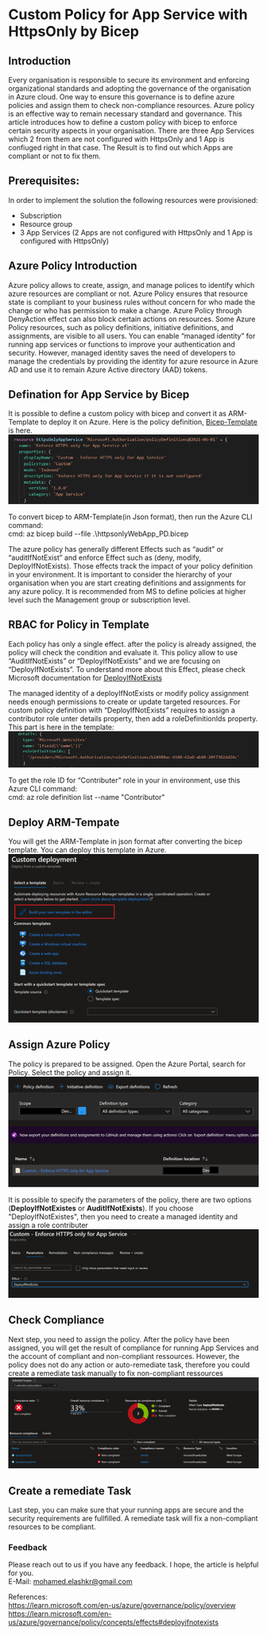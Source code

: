 # Custom Policy for App Service with HttpsOnly by Bicep

## Introduction

Every organisation is responsible to secure its environment and enforcing organizational standards and adopting the governance of the organisation in Azure cloud. One way to ensure this governance is to define azure policies and assign them to check non-compliance resources. Azure policy is an effective way to remain necessary standard and governance. 
This article introduces how to define a custom policy with bicep to enforce certain security aspects in your organisation. There are three App Services which 2 from them are not configured with HttpsOnly and 1 App is confiuged right in that case. The Result is to find out which Apps are compliant or not to fix them.

## Prerequisites:  
In order to implement the solution the following resources were provisioned:  
 - Subscription 
 - Resource group
 - 3 App Services (2 Apps are not configured with HttpsOnly and 1 App is configured with HttpsOnly)

## Azure Policy Introduction
Azure policy allows to create, assign, and manage polices to identify which azure resources are compliant or not. Azure Policy ensures that resource state is compliant to your business rules without concern for who made the change or who has permission to make a change. Azure Policy through DenyAction effect can also block certain actions on resources. Some Azure Policy resources, such as policy definitions, initiative definitions, and assignments, are visible to all users.
You can enable “managed identity” for running app services or functions to improve your authentication and security. However, managed identity saves the need of developers to manage the credentials by providing the identity for azure resource in Azure AD and use it to remain Azure Active directory (AAD) tokens.

## Defination for App Service by Bicep
It is possible to define a custom policy with bicep and convert it as ARM-Template to deploy it on Azure.
Here is the policy definition, [Bicep-Template](https://github.com/melashkr/technical-articles/blob/main/bicep/custom-policy-appService-httpsOnly/code/httpsonlyWebApp_PD.bicep?row=true) is here.
![alt text](https://github.com/melashkr/technical-articles/blob/main/bicep/custom-policy-appService-httpsOnly/images/policy-defintion.PNG?row=true "Azure Policy Defintion")

To convert bicep to ARM-Template(in Json format), then run the Azure CLI command:  
cmd: az bicep build --file .\httpsonlyWebApp_PD.bicep  



The azure policy has generally different Effects such as “audit” or “auditIfNotExist” and enforce Effect such as (deny, modify, DeployIfNotExists). Those effects track the impact of your policy definition in your environment. 
It is important to consider the hierarchy of your organisation when you are start creating definitions and assignments for any azure policy. It is recommended from MS to define policies at higher level such the Management group or subscription level.

## RBAC for Policy in Template
Each policy has only a single effect. after the policy is already assigned, the policy will check the condition and evaluate it. This policy allow to use “AuditIfNotExists” or “DeployIfNotExists” and we are focusing on “DeployIfNotExists”. To understand more about this Effect, please check Microsoft documentation for [DeployIfNotExists](https://learn.microsoft.com/en-us/azure/governance/policy/concepts/effects#deployifnotexists)

The managed identity of a deployIfNotExists or modify policy assignment needs enough permissions to create or update targeted resources.
For custom policy definition with “DeployIfNotExists” requires to assign a contributor role unter details property, then add a roleDefinitionIds property.
This part is here in the template:
![alt text](https://github.com/melashkr/technical-articles/blob/main/bicep/custom-policy-appService-httpsOnly/images/role-defintion.PNG?row=true "Role Defintion")

To get the role ID for “Contributer” role in your in environment, use this Azure CLI command:  
cmd: az role definition list --name "Contributor"


## Deploy ARM-Tempate
You will get the ARM-Template in json format after converting the bicep template. You can deploy this template in Azure. 
![alt text](https://github.com/melashkr/technical-articles/blob/main/bicep/custom-policy-appService-httpsOnly/images/deploy-template.PNG?row=true "Policy definition")

## Assign Azure Policy

The policy is prepared to be assigned. Open the Azure Portal, search for Policy. Select the policy and assign it.  
![alt text](https://github.com/melashkr/technical-articles/blob/main/bicep/custom-policy-appService-httpsOnly/images/app-service-policy-defintion.PNG?row=true "Policy assignment")

It is possible to specify the parameters of the policy, there are two options (**DeployIfNotExistes** or **AuditIfNotExists**). If you choose "DeployIfNotExistes", then you need to create a managed identity and assign a role contributer
![alt text](https://github.com/melashkr/technical-articles/blob/main/bicep/custom-policy-appService-httpsOnly/images/assign-policy-01.PNG?row=true "Policy assignment")

## Check Compliance

Next step, you need to assign the policy. After the policy have been assigned, you will get the result of compliance for running App Services and the account of compliant and non-compliant ressources. However, the policy does not do any action or auto-remediate task, therefore you could create a remediate task manually to fix non-compliant ressources
![alt text](https://github.com/melashkr/technical-articles/blob/main/bicep/custom-policy-appService-httpsOnly/images/compliance-result-policy.PNG?row=true "Compliance result")

## Create a remediate Task

Last step, you can make sure that your running apps are secure and the security requirements are fullfilled. A remediate task will fix a non-compliant resources to be compliant.  

### Feedback  
Please reach out to us if you have any feedback. I hope, the article is helpful for you.  
E-Mail: mohamed.elashkr@gmail.com

References:  
https://learn.microsoft.com/en-us/azure/governance/policy/overview  
https://learn.microsoft.com/en-us/azure/governance/policy/concepts/effects#deployifnotexists
